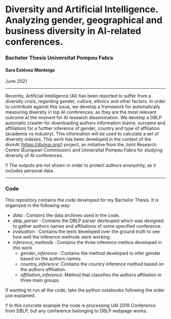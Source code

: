 #  Diversity and Artificial Intelligence. Analyzing gender, geographical and business diversity in AI-related conferences.
### Bachelor Thesis Universitat Pompeu Fabra

#### Sara Estévez Manteiga

June 2021

-----


Recently, Artificial Intelligence (AI) has been reported to suffer from a diversity crisis, regarding gender, culture, ethnics and other factors. In order to contribute against this issue, we develop a framework for automatically measuring diversity in top AI conferences, as they are the most relevant outcome at the moment for AI research dissemination. We develop a DBLP automatic crawler for downloading authors information (name, surname and affiliation) for a further inference of gender, country and type of affiliation (academia vs industry). This information will be used to calculate a set of diversity indexes. This work has been developed in the context of the divinAI (https://divinai.org/)  project, an initiative from the Joint Research Centre (European Commission) and Universitat Pompeu Fabra for studying diversity of AI conferences.

‼️ The outputs are not shown in order to protect authors anonymity, as it includes personal data.

----

### Code

This repository contains the code developed for my Bachelor Thesis. It is organized in the following way:

- *data* : Contains the data archives used in the code.
- *dblp_parser* : Contains the DBLP parser devleoped which was designed to gather authors names and affiliations of some specified conference.
- *evaluation* : Contains the tests developed over the ground truth to see how well the inference methods were working.
- *inference_methods* : Contains the three inference methos developed in this work
  - *gender_inference* : Contains the method developed to infer gender based on the authors names.
  - *country_inference*: Contains the country inference method based on the authors affiliation.
  - *affiliation_inference*: Method that classifies the authors affiliation in three main groups.

If wanting to run all the code, take the python notebooks following the order just explained. 

‼️ In this concrete example the code is processing UAI 2019 Conference from DBLP, but any conference belonging to DBLP webpage works.
